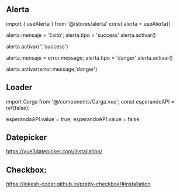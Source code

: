 ## Alerta

import { useAlerta } from '@/stores/alerta'
const alerta = useAlerta()

alerta.mensaje = 'Exito';
alerta.tipo = 'success'
alerta.activar()

alerta.activar('','success')

alerta.mensaje = error.message;
alerta.tipo = 'danger'
alerta.activar()

alerta.activar(error.message,'danger')

<Toast v-if="alerta" :message="mensaje" :type="tipo" />

## Loader

import Carga from '@/components/Carga.vue';
const esperandoAPI = ref(false);

esperandoAPI.value = true;
esperandoAPI.value = false;

<Carga v-if="esperandoAPI" />

## Datepicker

https://vue3datepicker.com/installation/

## Checkbox:

https://lokesh-coder.github.io/pretty-checkbox/#installation
